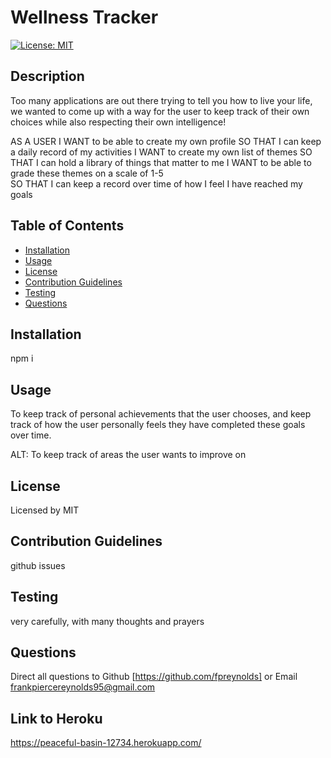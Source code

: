 # Wellness Tracker

[![License: MIT](https://img.shields.io/badge/License-MIT-yellow.svg)](https://opensource.org/licenses/MIT)

## Description

Too many applications are out there trying to tell you how to live your life,
we wanted to come up with a way for the user to keep track of their own choices while also respecting their own intelligence!

AS A USER
I WANT to be able to create my own profile
SO THAT I can keep a daily record of my activities
I WANT to create my own list of themes
SO THAT I can hold a library of things that matter to me
I WANT to be able to grade these themes on a scale of 1-5  
 SO THAT I can keep a record over time of how I feel I have reached my goals

## Table of Contents

- [Installation](#installation)
- [Usage](#usage)
- [License](#license)
- [Contribution Guidelines](#contribution-guidelines)
- [Testing](#testing)
- [Questions](#questions)

## Installation

npm i

## Usage

To keep track of personal achievements that the user chooses,
and keep track of how the user personally feels they have completed these goals over time.

ALT: To keep track of areas the user wants to improve on

## License

Licensed by MIT

## Contribution Guidelines

github issues

## Testing

very carefully, with many thoughts and prayers

## Questions

Direct all questions to Github [https://github.com/fpreynolds] or Email frankpiercereynolds95@gmail.com

## Link to Heroku
https://peaceful-basin-12734.herokuapp.com/

